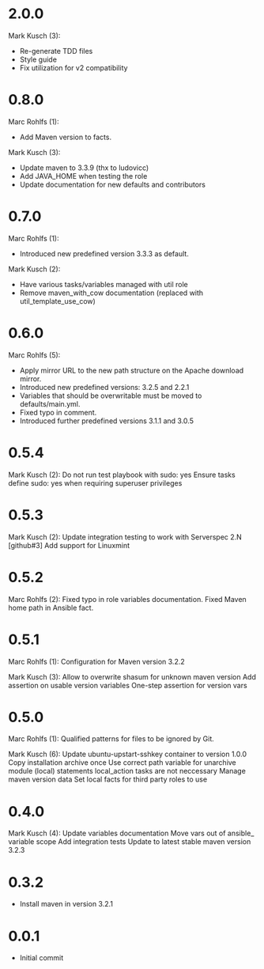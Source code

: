 # 2.0.0

Mark Kusch (3):

* Re-generate TDD files
* Style guide
* Fix utilization for v2 compatibility

# 0.8.0

Marc Rohlfs (1):

* Add Maven version to facts.

Mark Kusch (3):

* Update maven to 3.3.9 (thx to ludovicc)
* Add JAVA\_HOME when testing the role
* Update documentation for new defaults and contributors

# 0.7.0

Marc Rohlfs (1):

* Introduced new predefined version 3.3.3 as default.

Mark Kusch (2):

* Have various tasks/variables managed with util role
* Remove maven\_with\_cow documentation (replaced with util\_template\_use\_cow)

# 0.6.0

Marc Rohlfs (5):

* Apply mirror URL to the new path structure on the Apache download mirror.
* Introduced new predefined versions: 3.2.5 and 2.2.1
* Variables that should be overwritable must be moved to defaults/main.yml.
* Fixed typo in comment.
* Introduced further predefined versions 3.1.1 and 3.0.5

# 0.5.4

Mark Kusch (2):
      Do not run test playbook with sudo: yes
      Ensure tasks define sudo: yes when requiring superuser privileges

# 0.5.3

Mark Kusch (2):
      Update integration testing to work with Serverspec 2.N
      [github#3] Add support for Linuxmint

# 0.5.2

Marc Rohlfs (2):
      Fixed typo in role variables documentation.
      Fixed Maven home path in Ansible fact.

# 0.5.1

Marc Rohlfs (1):
      Configuration for Maven version 3.2.2

Mark Kusch (3):
      Allow to overwrite shasum for unknown maven version
      Add assertion on usable version variables
      One-step assertion for version vars

# 0.5.0

Marc Rohlfs (1):
      Qualified patterns for files to be ignored by Git.

Mark Kusch (6):
      Update ubuntu-upstart-sshkey container to version 1.0.0
      Copy installation archive once
      Use correct path variable for unarchive module
      (local) statements local_action tasks are not neccessary
      Manage maven version data
      Set local facts for third party roles to use

# 0.4.0

Mark Kusch (4):
      Update variables documentation
      Move vars out of ansible_ variable scope
      Add integration tests
      Update to latest stable maven version 3.2.3

# 0.3.2

* Install maven in version 3.2.1

# 0.0.1

* Initial commit


<!-- vim: set nofen ts=4 sw=4 et: -->
